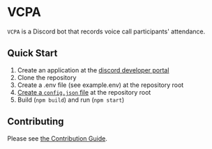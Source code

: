 # VCPA

`VCPA` is a Discord bot that records voice call participants' attendance.

## Quick Start

1. Create an application at the [discord developer portal](https://discord.com/developers/applications)
2. Clone the repository
3. Create a .env file (see example.env) at the repository root
4. [Create a `config.json` file](https://github.com/binusgdc/VCPA/wiki/Setup#configjson) at the repository root
5. Build (`npm build`) and run (`npm start`)

## Contributing

Please see [the Contribution Guide](CONTRIBUTING.md).
